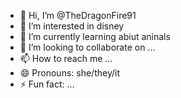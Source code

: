- 👋 Hi, I’m @TheDragonFire91
- 👀 I’m interested in disney
- 🌱 I’m currently learning abiut aninals
- 💞️ I’m looking to collaborate on ...
- 📫 How to reach me ...
- 😄 Pronouns: she/they/it
- ⚡ Fun fact: ...

<!---
TheDragonFire91/TheDragonFire91 is a ✨ special ✨ repository because its `README.md` (this file) appears on your GitHub profile.
You can click the Preview link to take a look at your changes.
--->
